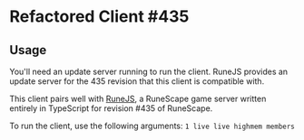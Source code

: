 # Refactored Client #435

## Usage

You'll need an update server running to run the client. RuneJS provides an update server for the 435 revision that this client is compatible with. 

This client pairs well with [RuneJS](https://github.com/rune-js), a RuneScape game server written entirely in TypeScript for revision #435 of RuneScape. 

To run the client, use the following arguments: `1 live live highmem members`
